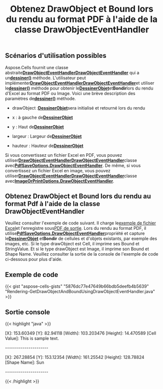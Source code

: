 ﻿---
title: Obtenez DrawObject et Bound lors du rendu au format PDF à l'aide de la classe DrawObjectEventHandler
type: docs
weight: 60
url: /fr/java/get-drawobject-and-bound-while-rendering-to-pdf-using-drawobjecteventhandler-class/
---
## **Scénarios d'utilisation possibles**

Aspose.Cells fournit une classe abstraite[**DrawObjectEventHandlerDrawObjectEventHandler**](https://reference.aspose.com/cells/java/com.aspose.cells/DrawObjectEventHandler) qui a un[**dessiner()**](https://reference.aspose.com/cells/java/com.aspose.cells/drawobjecteventhandler#draw(com.aspose.cells.DrawObject,%20float,%20float,%20float,%20float)) méthode. L'utilisateur peut implémenter[**DrawObjectEventHandlerDrawObjectEventHandler**](https://reference.aspose.com/cells/java/com.aspose.cells/DrawObjectEventHandler)et utiliser le[**dessiner()**](https://reference.aspose.com/cells/java/com.aspose.cells/drawobjecteventhandler#draw(com.aspose.cells.DrawObject,%20float,%20float,%20float,%20float)) méthode pour obtenir le[**DessinerObjet**](https://reference.aspose.com/cells/java/com.aspose.cells/DrawObject)et**Bondir**lors du rendu d'Excel au format PDF ou Image. Voici une brève description des paramètres de[**dessiner()**](https://reference.aspose.com/cells/java/com.aspose.cells/drawobjecteventhandler#draw(com.aspose.cells.DrawObject,%20float,%20float,%20float,%20float)) méthode.

-  drawObject :[**DessinerObjet**](https://reference.aspose.com/cells/java/com.aspose.cells/DrawObject)sera initialisé et retourné lors du rendu

- x : à gauche de[**DessinerObjet**](https://reference.aspose.com/cells/java/com.aspose.cells/DrawObject)

- y : Haut de[**DessinerObjet**](https://reference.aspose.com/cells/java/com.aspose.cells/DrawObject)

- largeur : Largeur de[**DessinerObjet**](https://reference.aspose.com/cells/java/com.aspose.cells/DrawObject)

- hauteur : Hauteur de[**DessinerObjet**](https://reference.aspose.com/cells/java/com.aspose.cells/DrawObject)

Si vous convertissez un fichier Excel en PDF, vous pouvez utiliser[**DrawObjectEventHandlerDrawObjectEventHandler**](https://reference.aspose.com/cells/java/com.aspose.cells/DrawObjectEventHandler)classe avec[**PdfSaveOptions.DrawObjectEventHandler**](https://reference.aspose.com/cells/java/com.aspose.cells/pdfsaveoptions#DrawObjectEventHandler). De même, si vous convertissez un fichier Excel en image, vous pouvez utiliser[**DrawObjectEventHandlerDrawObjectEventHandler**](https://reference.aspose.com/cells/java/com.aspose.cells/DrawObjectEventHandler)classe avec[**ImageOrPrintOptions.DrawObjectEventHandler**](https://reference.aspose.com/cells/java/com.aspose.cells/imageorprintoptions#DrawObjectEventHandler).

## **Obtenez DrawObject et Bound lors du rendu au format Pdf à l'aide de la classe DrawObjectEventHandler**

Veuillez consulter l'exemple de code suivant. Il charge le[exemple de fichier Excel](64716843.xlsx)et l'enregistre sous[PDF de sortie](64716842.pdf). Lors du rendu au format PDF, il utilise[**PdfSaveOptions.DrawObjectEventHandler**](https://reference.aspose.com/cells/java/com.aspose.cells/pdfsaveoptions#DrawObjectEventHandler)propriété et capture le[**DessinerObjet**](https://reference.aspose.com/cells/java/com.aspose.cells/DrawObject) et**Bondir** de cellules et d'objets existants, par exemple des images, etc. Si le type drawObject est Cell, il imprime ses Bound et StringValue. Et si le type drawObject est Image, il imprime son Bound et Shape Name. Veuillez consulter la sortie de la console de l'exemple de code ci-dessous pour plus d'aide.

## **Exemple de code**

{{< gist "aspose-cells-gists" "5876dc77e47649b66bdb5deefb4b5639" "Rendering-GetDrawObjectAndBoundUsingDrawObjectEventHandler.java" >}}

## **Sortie console**

{{< highlight "java" >}}

[X]: 153.60349 [Y]: 82.94118 [Width]: 103.203476 [Height]: 14.470589 [Cell Value]: This is sample text.

\----------------------

[X]: 267.28854 [Y]: 153.12354 [Width]: 161.25542 [Height]: 128.78824 [Shape Name]: Sun

\----------------------

{{< /highlight >}}
